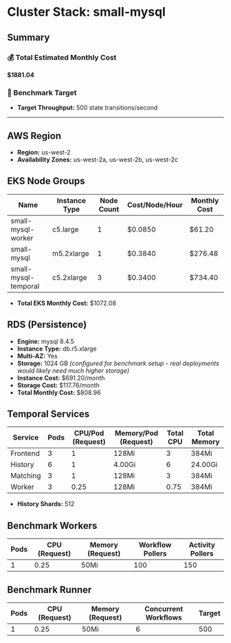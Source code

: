 # Cluster Stack: small-mysql

## Summary

### 💰 Total Estimated Monthly Cost
**$1881.04**

### 🎯 Benchmark Target
- **Target Throughput:** 500 state transitions/second

---

## AWS Region
- **Region:** us-west-2
- **Availability Zones:** us-west-2a, us-west-2b, us-west-2c

## EKS Node Groups
| Name | Instance Type | Node Count | Cost/Node/Hour | Monthly Cost |
|------|--------------|------------|----------------|-------------|
| small-mysql-worker | c5.large | 1 | $0.0850 | $61.20 |
| small-mysql | m5.2xlarge | 1 | $0.3840 | $276.48 |
| small-mysql-temporal | c5.2xlarge | 3 | $0.3400 | $734.40 |

- **Total EKS Monthly Cost:** $1072.08

## RDS (Persistence)
- **Engine:** mysql 8.4.5
- **Instance Type:** db.r5.xlarge
- **Multi-AZ:** Yes
- **Storage:** 1024 GB *(configured for benchmark setup - real deployments would likely need much higher storage)*
- **Instance Cost:** $691.20/month
- **Storage Cost:** $117.76/month
- **Total Monthly Cost:** $808.96

## Temporal Services

| Service   | Pods | CPU/Pod (Request) | Memory/Pod (Request) | Total CPU | Total Memory |
|-----------|------|-------------------|----------------------|-----------|-------------|
| Frontend  | 3    | 1               | 128Mi                | 3       | 384Mi     |
| History   | 6    | 1               | 4.00Gi                | 6       | 24.00Gi     |
| Matching  | 3    | 1               | 128Mi                | 3       | 384Mi     |
| Worker    | 3    | 0.25               | 128Mi                | 0.75       | 384Mi     |

- **History Shards:** 512

## Benchmark Workers

| Pods | CPU (Request) | Memory (Request) | Workflow Pollers | Activity Pollers |
|------|---------------|------------------|------------------|------------------|
| 1 | 0.25 | 50Mi | 100 | 150 |

## Benchmark Runner

| Pods | CPU (Request) | Memory (Request) | Concurrent Workflows | Target |
|------|---------------|------------------|--------------------- |--------|
| 1 | 0.25 | 50Mi | 6 | 500 |

